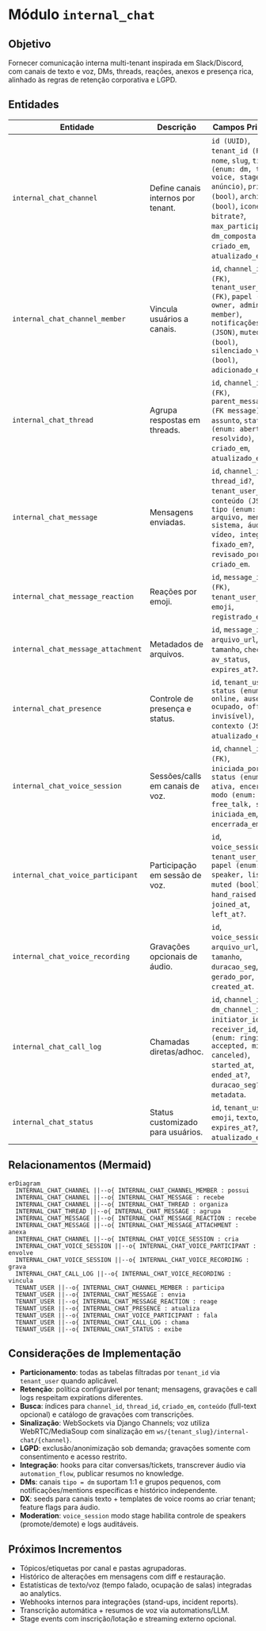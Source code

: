 # Módulo `internal_chat`

## Objetivo
Fornecer comunicação interna multi-tenant inspirada em Slack/Discord, com canais de texto e voz, DMs, threads, reações, anexos e presença rica, alinhado às regras de retenção corporativa e LGPD.

## Entidades

| Entidade | Descrição | Campos Principais |
| --- | --- | --- |
| `internal_chat_channel` | Define canais internos por tenant. | `id (UUID)`, `tenant_id (FK)`, `nome`, `slug`, `tipo (enum: dm, text, voice, stage, anúncio)`, `privado (bool)`, `archived (bool)`, `icone?`, `bitrate?`, `max_participantes?`, `dm_composta (bool)`, `criado_em`, `atualizado_em`. |
| `internal_chat_channel_member` | Vincula usuários a canais. | `id`, `channel_id (FK)`, `tenant_user_id (FK)`, `papel (enum: owner, admin, member)`, `notificações (JSON)`, `muted (bool)`, `silenciado_voz (bool)`, `adicionado_em`. |
| `internal_chat_thread` | Agrupa respostas em threads. | `id`, `channel_id (FK)`, `parent_message_id (FK message)`, `assunto`, `status (enum: aberto, resolvido)`, `criado_em`, `atualizado_em`. |
| `internal_chat_message` | Mensagens enviadas. | `id`, `channel_id`, `thread_id?`, `tenant_user_id`, `conteúdo (JSON)`, `tipo (enum: texto, arquivo, menção, sistema, áudio, vídeo, integração)`, `fixado_em?`, `revisado_por?`, `criado_em`. |
| `internal_chat_message_reaction` | Reações por emoji. | `id`, `message_id (FK)`, `tenant_user_id`, `emoji`, `registrado_em`. |
| `internal_chat_message_attachment` | Metadados de arquivos. | `id`, `message_id`, `arquivo_url`, `mime`, `tamanho`, `checksum`, `av_status`, `expires_at?`. |
| `internal_chat_presence` | Controle de presença e status. | `id`, `tenant_user_id`, `status (enum: online, ausente, ocupado, offline, invisível)`, `contexto (JSON)`, `atualizado_em`. |
| `internal_chat_voice_session` | Sessões/calls em canais de voz. | `id`, `channel_id (FK)`, `iniciada_por_id`, `status (enum: ativa, encerrada)`, `modo (enum: free_talk, stage)`, `iniciada_em`, `encerrada_em?`. |
| `internal_chat_voice_participant` | Participação em sessão de voz. | `id`, `voice_session_id`, `tenant_user_id`, `papel (enum: host, speaker, listener)`, `muted (bool)`, `hand_raised (bool)`, `joined_at`, `left_at?`. |
| `internal_chat_voice_recording` | Gravações opcionais de áudio. | `id`, `voice_session_id`, `arquivo_url`, `mime`, `tamanho`, `duracao_seg`, `gerado_por`, `created_at`. |
| `internal_chat_call_log` | Chamadas diretas/adhoc. | `id`, `channel_id?`, `dm_channel_id?`, `initiator_id`, `receiver_id`, `status (enum: ringing, accepted, missed, canceled)`, `started_at`, `ended_at?`, `duracao_seg?`, `metadata`. |
| `internal_chat_status` | Status customizado para usuários. | `id`, `tenant_user_id`, `emoji`, `texto`, `expires_at?`, `atualizado_em`. |

## Relacionamentos (Mermaid)

```mermaid
erDiagram
  INTERNAL_CHAT_CHANNEL ||--o{ INTERNAL_CHAT_CHANNEL_MEMBER : possui
  INTERNAL_CHAT_CHANNEL ||--o{ INTERNAL_CHAT_MESSAGE : recebe
  INTERNAL_CHAT_CHANNEL ||--o{ INTERNAL_CHAT_THREAD : organiza
  INTERNAL_CHAT_THREAD ||--o{ INTERNAL_CHAT_MESSAGE : agrupa
  INTERNAL_CHAT_MESSAGE ||--o{ INTERNAL_CHAT_MESSAGE_REACTION : recebe
  INTERNAL_CHAT_MESSAGE ||--o{ INTERNAL_CHAT_MESSAGE_ATTACHMENT : anexa
  INTERNAL_CHAT_CHANNEL ||--o{ INTERNAL_CHAT_VOICE_SESSION : cria
  INTERNAL_CHAT_VOICE_SESSION ||--o{ INTERNAL_CHAT_VOICE_PARTICIPANT : envolve
  INTERNAL_CHAT_VOICE_SESSION ||--o{ INTERNAL_CHAT_VOICE_RECORDING : grava
  INTERNAL_CHAT_CALL_LOG ||--o{ INTERNAL_CHAT_VOICE_RECORDING : vincula
  TENANT_USER ||--o{ INTERNAL_CHAT_CHANNEL_MEMBER : participa
  TENANT_USER ||--o{ INTERNAL_CHAT_MESSAGE : envia
  TENANT_USER ||--o{ INTERNAL_CHAT_MESSAGE_REACTION : reage
  TENANT_USER ||--o{ INTERNAL_CHAT_PRESENCE : atualiza
  TENANT_USER ||--o{ INTERNAL_CHAT_VOICE_PARTICIPANT : fala
  TENANT_USER ||--o{ INTERNAL_CHAT_CALL_LOG : chama
  TENANT_USER ||--o{ INTERNAL_CHAT_STATUS : exibe
```

## Considerações de Implementação

- **Particionamento**: todas as tabelas filtradas por `tenant_id` via `tenant_user` quando aplicável.
- **Retenção**: política configurável por tenant; mensagens, gravações e call logs respeitam expirations diferentes.
- **Busca**: índices para `channel_id`, `thread_id`, `criado_em`, `conteúdo` (full-text opcional) e catálogo de gravações com transcrições.
- **Sinalização**: WebSockets via Django Channels; voz utiliza WebRTC/MediaSoup com sinalização em `ws/{tenant_slug}/internal-chat/{channel}`.
- **LGPD**: exclusão/anonimização sob demanda; gravações somente com consentimento e acesso restrito.
- **Integração**: hooks para citar conversas/tickets, transcrever áudio via `automation_flow`, publicar resumos no knowledge.
- **DMs**: canais `tipo = dm` suportam 1:1 e grupos pequenos, com notificações/mentions específicas e histórico independente.
- **DX**: seeds para canais texto + templates de voice rooms ao criar tenant; feature flags para áudio.
- **Moderation**: `voice_session` modo stage habilita controle de speakers (promote/demote) e logs auditáveis.

## Próximos Incrementos

- Tópicos/etiquetas por canal e pastas agrupadoras.
- Histórico de alterações em mensagens com diff e restauração.
- Estatísticas de texto/voz (tempo falado, ocupação de salas) integradas ao analytics.
- Webhooks internos para integrações (stand-ups, incident reports).
- Transcrição automática + resumos de voz via automations/LLM.
- Stage events com inscrição/lotação e streaming externo opcional.
